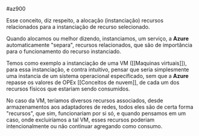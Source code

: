 #az900

Esse conceito, diz respeito, a alocação (instanciação) recursos relacionados para a instanciação de recurso selecionado.

Quando alocamos ou melhor dizendo, instanciamos, um serviço, a **Azure** automaticamente "separa", recursos relacionados, que são de importância para o funcionamento do recurso instanciado. 

Temos como exemplo a instanciação de uma VM ([[Maquinas virtuais]]), para essa instanciação, e contra intuitivo, pensar que seria simplesmente uma instancia de um sistema operacional especificado, sem que a **Azure** repasse os valores de OPEx [[Conceitos de nuvem]], de cada um dos recursos físicos que estariam sendo consumidos. 

No caso da VM, teríamos diversos recursos associados, desde armazenamentos aos adaptadores de redes, todos eles são de certa forma "recursos", que sim, funcionariam por si só, e quando pensamos em um caso, onde excluiríamos a tal VM, esses recursos poderiam intencionalmente ou não continuar agregando como consumo.